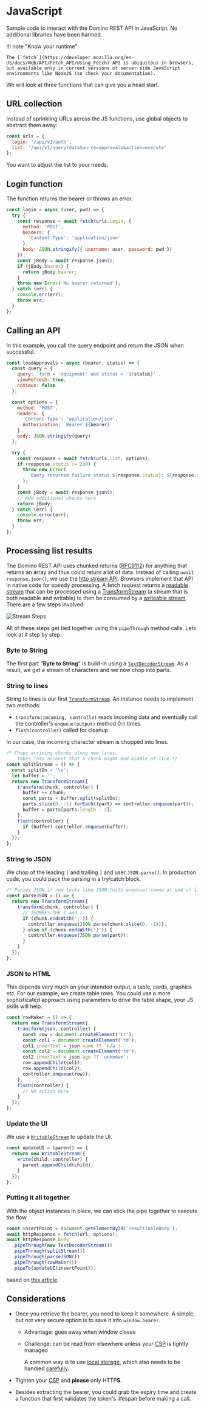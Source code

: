 # JavaScript

Sample code to interact with the Domino REST API in JavaScript. No additional libraries have been harmed.

!!! note "Know your runtime"

    The [`fetch`](https://developer.mozilla.org/en-US/docs/Web/API/Fetch_API/Using_Fetch) API is ubiquitous in browsers, but available only in current versions of server side JavaScript environments like NodeJS (so check your documentation).

We will look at three functions that can give you a head start.

## URL collection

Instead of sprinkling URLs across the JS functions, use global objects to abstract them away:

```js
const urls = {
  login: '/api/v1/auth',
  list: '/api/v1/query?dataSource=approvals&action=execute'
};
```

You want to adjust the list to your needs.

## Login function

The function returns the bearer or throws an error.

```js
const login = async (user, pwd) => {
  try {
    const response = await fetch(urls.login, {
      method: 'POST',
      headers: {
        'Content-Type': 'application/json'
      },
      body: JSON.stringify({ username: user, password: pwd })
    });
    const jBody = await response.json();
    if (jBody.bearer) {
      return jBody.bearer;
    }
    throw new Error('No bearer returned');
  } catch (err) {
    console.err(err);
    throw err;
  }
};
```

## Calling an API

In this example, you call the query endpoint and return the JSON when successful.

```js
const loadApprovals = async (bearer, status) => {
  const query = {
    query: `form = 'equipment' and status = '${status}'`,
    viewRefresh: true,
    noViews: false
  };

  const options = {
    method: 'POST',
    headers: {
      'Content-Type': 'application/json',
      Authorization: `Bearer ${bearer}`
    },
    body: JSON.stringify(query)
  };

  try {
    const response = await fetch(urls.list, options);
    if (response.status != 200) {
      throw new Error(
        `Query returned failure status ${response.status}: ${response.statusText}`
      );
    }
    const jBody = await response.json();
    // Add additional checks here
    return jBody;
  } catch (err) {
    console.error(err);
    throw err;
  }
};
```

## Processing list results

The Domino REST API uses chunked returns ([RFC9112](https://tools.ietf.org/html/rfc9112#section-7.1)) for anything that returns an array and thus could return a lot of data. Instead of calling `await response.json()`, we use the [http stream API](https://developer.mozilla.org/en-US/docs/Web/API/Streams_API). Browsers implement that API in native code for speedy processing. A fetch request returns a [readable stream](https://developer.mozilla.org/en-US/docs/Web/API/ReadableStream) that can be processed using a [TransformStream](https://developer.mozilla.org/en-US/docs/Web/API/TransformStream) (a stream that is both readable and writable) to then be consumed by a [writeable stream](https://developer.mozilla.org/en-US/docs/Web/API/WritableStream). There are a few steps involved:

![Stream Steps](../../assets/images/StreamSteps.jpg)

All of these steps get tied together using the `pipeThrough` method calls. Lets look at it step by step:

### Byte to String

The first part "**Byte to String**" is build-in using a [`TextDecoderStream`](https://developer.mozilla.org/en-US/docs/Web/API/TextDecoderStream). As a result, we get a stream of characters and we now chop into parts.

### String to lines

String to lines is our first [`TransformStream`](https://developer.mozilla.org/en-US/docs/Web/API/TransformStream). An instance needs to implement two methods:

- `transform(imcoming, controlle)` reads incoming data and eventually call the controller's `enqueue(output)` method 0:n times
- `flush(controller)` called for cleanup

In our case, the incoming character stream is chopped into lines.

```js
/* Chops arriving chunks along new lines,
    takes into account that a chunk might end middle of line */
const splitStream = () => {
  const splitOn = '\n';
  let buffer = '';
  return new TransformStream({
    transform(chunk, controller) {
      buffer += chunk;
      const parts = buffer.split(splitOn);
      parts.slice(0, -1).forEach((part) => controller.enqueue(part));
      buffer = parts[parts.length - 1];
    },
    flush(controller) {
      if (buffer) controller.enqueue(buffer);
    }
  });
};
```

### String to JSON

We chop of the leading `[` and trailing `]` and user `JSON.parse()`. In production code, you could pack the parsing in a try/catch block.

```js
/* Parses JSON if row looks like JSON (with eventual comma at end of line) */
const parseJSON = () => {
  return new TransformStream({
    transform(chunk, controller) {
      // IGONRES THE [ and ]
      if (chunk.endsWith(',')) {
        controller.enqueue(JSON.parse(chunk.slice(0, -1)));
      } else if (chunk.endsWith('}')) {
        controller.enqueue(JSON.parse(part));
      }
    }
  });
};
```

### JSON to HTML

This depends very much on your intended output, a table, cards, graphics etc. For our example, we create table rows.
You could use a more sophisticated approach using parameters to drive the table shape, your JS skills will help.

```js
const rowMaker = () => {
  return new TransformStream({
    transform(json, controller) {
      const row = document.createElement('tr');
      const col1 = document.createElement('td');
      col1.innerText = json.name ?? 'n/a';
      const col2 = document.createElement('td');
      col2.innerText = json.age ?? 'unknown';
      row.appendChild(col1);
      row.appendChild(col2);
      controller.enqueue(row));
    },
    flush(controller) {
      // No action here
    }
  });
};
```

### Update the UI

We use a [`WritableStream`](https://developer.mozilla.org/en-US/docs/Web/API/WritableStream) to update the UI.

```js
const updateUI = (parent) => {
  return new WritableStream({
    write(child, controller) {
      parent.appendChild(child);
    }
  });
};
```

### Putting it all together

With the object instances in place, we can stick the pipe together to execute the flow

```js
const insertPoint = document.getElementById('resultTableBody');
await httpResponse = fetch(url, options);
await httpResponse.body
  .pipeThrough(new TextDecoderStream())
  .pipeThrough(splitStream())
  .pipeThrough(parseJSON())
  .pipeThrough(rowMaker())
  .pipeTo(updateUI(insertPoint));
```

based on [this article](https://wissel.net/blog/2023/07/handle-http-chunked-responses.html).

## Considerations

- Once you retrieve the bearer, you need to keep it somewhere. A simple, but not very secure option is to save it into `window.bearer`.

  - Advantage: goes away when window closes
  - Challenge: can be read from elsewhere unless your [CSP](https://developer.mozilla.org/en-US/docs/Web/HTTP/CSP) is tightly managed

    A common way is to use [local storage](https://developer.mozilla.org/en-US/docs/Web/API/Window/localStorage), which also needs to be handled [carefully](https://auth0.com/docs/secure/security-guidance/data-security/token-storage).

- Tighten your [CSP](https://developer.mozilla.org/en-US/docs/Web/HTTP/CSP) and **please** only HTTP**S**.
- Besides extracting the bearer, you could grab the expiry time and create a function that first validates the token's lifespan before making a call.
